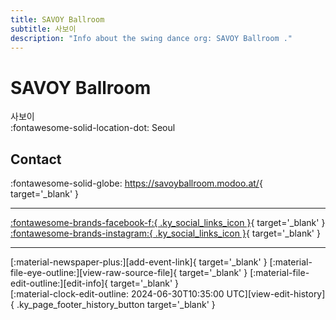 ```yaml
---
title: SAVOY Ballroom 
subtitle: 사보이
description: "Info about the swing dance org: SAVOY Ballroom ."
---
```


# SAVOY Ballroom 

사보이  
:fontawesome-solid-location-dot: Seoul  


## Contact

:fontawesome-solid-globe: <https://savoyballroom.modoo.at/>{ target='_blank' }  

---

 [:fontawesome-brands-facebook-f:{ .ky_social_links_icon }](https://www.facebook.com/SAVOYBALLROOMSwingBar){ target='_blank' } [:fontawesome-brands-instagram:{ .ky_social_links_icon }](https://instagram.com/_savoy_ballroom){ target='_blank' }

---

<div class="ky_page_footer" markdown>
<div class="ky_page_footer_trailing" markdown="span">
[:material-newspaper-plus:][add-event-link]{ target='_blank' }
[:material-file-eye-outline:][view-raw-source-file]{ target='_blank' }
[:material-file-edit-outline:][edit-info]{ target='_blank' }
</div>
<div class="ky_page_footer_leading" markdown="span">
[:material-clock-edit-outline: 2024-06-30T10:35:00 UTC][view-edit-history]{ .ky_page_footer_history_button target='_blank' }
</div>
</div>

[add-event-link]: https://github.com/swingdance/events/issues/new?assignees=&labels=add+event&projects=&template=02-add_entity.yml&title=%5Bko_KR%5D%20%3CName%3E&region=ko_KR&province=Seoul&city=Seoul&org_id=savoy-ballroom "Add Event"
[view-raw-source-file]: https://github.com/swingdance/orgs/blob/main/ko_KR/savoy-ballroom.json "View Raw Source File"
[edit-info]: https://github.com/swingdance/orgs/issues/new?assignees=&labels=update+org&projects=&template=03-update_entity.yml&title=%5Bko_KR%5D%20SAVOY%20Ballroom%C2%A0&region=ko_KR&id=savoy-ballroom&name=SAVOY%20Ballroom%C2%A0 "Edit Info"

[view-edit-history]: https://github.com/swingdance/orgs/commits/main/ko_KR/savoy-ballroom.json "View Edit History"
